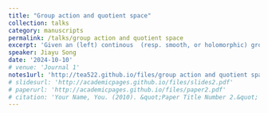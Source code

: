 ```yaml
---
title: "Group action and quotient space"
collection: talks
category: manuscripts
permalink: /talks/group action and quotient space
excerpt: 'Given an (left) continous  (resp. smooth, or holomorphic) group ($$G$$) action   on topological (resp. smooth, or holomorphic) manifold $$X$$,  Whether can we endow quotient space $$X/G$$ with a topological (resp. smooth manifold or complex manifold, ) structure such that the orbit map $$\pi: X \longrightarrow X/G $$ is a surjective continous  (resp. smooth, holomorphic) map ?  In general, it is true. We will explain some sufficient conditions with some examples. At last, we talk about symplectic quotient based on Hamiltonian group action.'
speaker: Jiayu Song
date: '2024-10-10'
# venue: 'Journal 1'
notes1url: 'http://tea522.github.io/files/group action and quotient space.pdf'
# slidesurl: 'http://academicpages.github.io/files/slides2.pdf'
# paperurl: 'http://academicpages.github.io/files/paper2.pdf'
# citation: 'Your Name, You. (2010). &quot;Paper Title Number 2.&quot; <i>Journal 1</i>. 1(2).'
---
```




